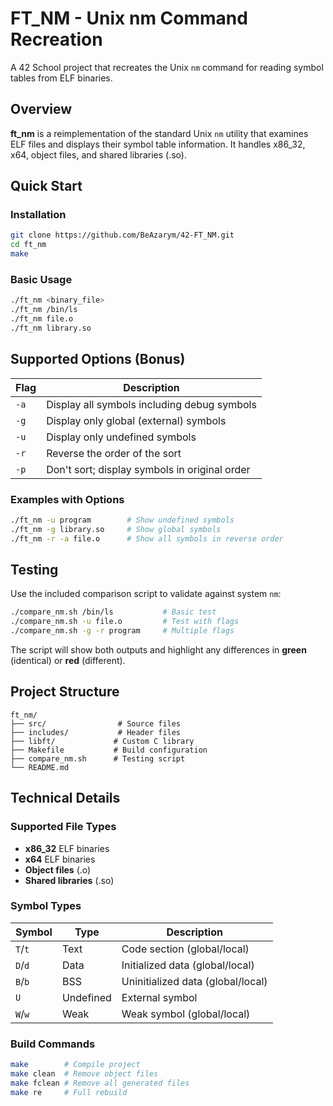 # FT_NM - Unix nm Command Recreation

A 42 School project that recreates the Unix `nm` command for reading symbol tables from ELF binaries.

##  Overview

**ft_nm** is a reimplementation of the standard Unix `nm` utility that examines ELF files and displays their symbol table information. It handles x86_32, x64, object files, and shared libraries (.so).

##  Quick Start

### Installation
```bash
git clone https://github.com/BeAzarym/42-FT_NM.git
cd ft_nm
make
```

### Basic Usage
```bash
./ft_nm <binary_file>
./ft_nm /bin/ls
./ft_nm file.o
./ft_nm library.so
```

##  Supported Options (Bonus)

| Flag | Description |
|------|-------------|
| `-a` | Display all symbols including debug symbols |
| `-g` | Display only global (external) symbols |
| `-u` | Display only undefined symbols |
| `-r` | Reverse the order of the sort |
| `-p` | Don't sort; display symbols in original order |

### Examples with Options
```bash
./ft_nm -u program        # Show undefined symbols
./ft_nm -g library.so     # Show global symbols
./ft_nm -r -a file.o      # Show all symbols in reverse order
```

##  Testing

Use the included comparison script to validate against system `nm`:

```bash
./compare_nm.sh /bin/ls           # Basic test
./compare_nm.sh -u file.o         # Test with flags
./compare_nm.sh -g -r program     # Multiple flags
```

The script will show both outputs and highlight any differences in **green** (identical) or **red** (different).

##  Project Structure

```
ft_nm/
├── src/                # Source files
├── includes/           # Header files
├── libft/             # Custom C library
├── Makefile           # Build configuration
├── compare_nm.sh      # Testing script
└── README.md
```

##  Technical Details

### Supported File Types
- **x86_32** ELF binaries
- **x64** ELF binaries  
- **Object files** (.o)
- **Shared libraries** (.so)

### Symbol Types
| Symbol | Type | Description |
|--------|------|-------------|
| `T`/`t` | Text | Code section (global/local) |
| `D`/`d` | Data | Initialized data (global/local) |
| `B`/`b` | BSS | Uninitialized data (global/local) |
| `U` | Undefined | External symbol |
| `W`/`w` | Weak | Weak symbol (global/local) |

### Build Commands
```bash
make        # Compile project
make clean  # Remove object files  
make fclean # Remove all generated files
make re     # Full rebuild
```
